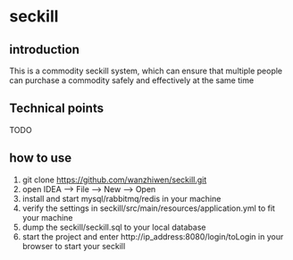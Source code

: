 # seckill

## introduction
This is a commodity seckill system, which can ensure that multiple people can purchase a commodity safely and effectively at the same time

## Technical points
TODO

## how to use
1. git clone https://github.com/wanzhiwen/seckill.git
2. open IDEA --> File --> New --> Open
3. install and start mysql/rabbitmq/redis in your machine
3. verify the settings in seckill/src/main/resources/application.yml to fit your machine
4. dump the seckill/seckill.sql to your local database
6. start the project and enter http://ip_address:8080/login/toLogin in your browser to start your seckill
